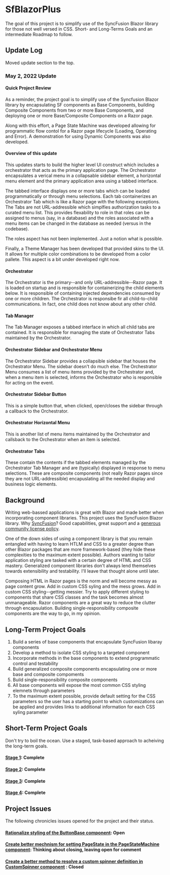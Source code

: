 # SfBlazorPlus
The goal of this project is to simplify use of the SyncFusion Blazor library for those not well versed in CSS.
Short- and Long-Terms Goals and an intermediate Roadmap to follow.

## Update Log
Moved update section to the top.

### May 2, 2022 Update
#### Quick Project Review
As a reminder, the project goal is to simplify use of the Syncfusion Blazor library by encapsulating SF components as Base Components, building Composite Components from two or more Base Components, and deploying one or more Base/Composite Components on a Razor page.

Along with this effort, a Page State Machine was developed allowing for programmatic flow contol for a Razor page lifecycle (Loading, Operating and Error). A demonstration for using Dynamic Components was also developed.

#### Overview of this update
This updates starts to build the higher level UI construct which includes a orchestrator that acts as the primary application page. The Orchestrator encapsulates a verical menu in a collapsable sidebar element, a horizontal menu element and the primary application area using a tabbed interface.

The tabbed interface displays one or more tabs which can be loaded programmatically or through menu selections. Each tab containerizes an Orchestrator Tab which is like a Razor page with the following exceptions. The Tabs are not URL-addressible which simplfies authorization tasks to a curated menu list. This provides flexability to role in that roles can be assigned to menus (say, in a database) and the roles associated with a menu items can be changed in the database as needed (versus in the codebase). 

The roles aspect has not been implemented. Just a notion what is possible.

Finally, a Theme Manager has been developed that provided skins to the UI. It allows for multiple color combinations to be developed from a color pallete. This aspect is a bit under developed right now.


#### Orchestrator
The Orchestrator is the primary--and only URL-addressible--Razor page. It is loaded on startup and is responsible for containerizing the child elements below. It is responsible of containing injected dependencies consumed by one or more children. The Orchestrator is responsibe fir all child-to-child communications. In fact, one child does not know about any other child.

#### Tab Manager
The Tab Manager exposes a tabbed interface in which all child tabs are contained. It is responsible for managing the state of Orchestrator Tabs maintained by the Orchestrator.

#### Orchestrator Sidebar and Orchestrator Menu
The Orchestrator Sidebar provides a collapsible sidebar that houses the Orchestrator Menu. The sidebar doesn't do much else. The Orchestrator Menu consumes a list of menu items provided by the Orchestrator and, when a menu item is selected, informs the Orchestrator who is responsible for acting on the event.

#### Orchestrator Sidebar Button
This is a simple button that, when clicked, open/closes the sidebar through a callback to the Orchestrator.

#### Orchestrator Horizontal Menu
This is another list of menu items maintained by the Orchestrator and callsback to the Orchestrator when an item is selected.

#### Orchestrator Tabs
These contain the contents if the tabbed elements managed by the Orchestrator Tab Manager and are (typically) displayed in response to menu selections. These are composite components (not really Razor pages since they are not URL-addressible) encapuslating all the needed display and business logic elements.


## Background
Writing web-bassed applications is great with Blazor and made better when incorporating component libraries. This
project uses the SyncFusion Blazor library. Why [SyncFusion](https://www.syncfusion.com/blazor-components)? Good capabilities, great support and a [generous community
license policy](https://www.syncfusion.com/products/communitylicense). 

One of the down sides of using a component library is that you remain entangled with having to learn HTLM and CSS to
a greater degree than other Blazor packages that are more framework-based (they hide these complexities to the maximum
extent possible). Authors wanting to tailor application styling are tasked with a certain degree of HTML and CSS mastery.
Generalized component libraries don't always lend themselves towards extensibility and testability. I'll leave that thought
alone until later.

Composing HTML in Razor pages is the norm and will become messy as page content grow. Add in custom CSS syling and the mess grows.
Add in custom CSS styling--getting messier. Try to apply different styling to components that share CSS classes and the task becomes 
almost unmanageable. Razor components are a great way to reduce the clutter through encapsulation. Building single-responsibility composite
components are the way to go, in my opinion.

## Long-Term Project Goals
1. Build a series of base components that encapsulate SyncFusion libaray components
2. Develop a method to isolate CSS styling to a targeted component
3. Incorporate methods in the base components to extend programmatic control and testability
4. Build generalized composite components encapsulating one or more base and composite compoments
5. Build single-responsibility composite components
6. All base components will expose the most common CSS styling elemnets through parameters
7. To the maximum extent possible, provide default setting for the CSS parameters so the user has a starting point to which customizations can be applied and provides links to additional information for each CSS syling parameter

## Short-Term Project Goals
Don't try to boil the ocean. Use a staged, task-based approach to acheiving the long-term goals.

#### [Stage 1](https://github.com/Code420SW/SfBlazorPlus/wiki/Stage-1): Complete
#### [Stage 2](https://github.com/Code420SW/SfBlazorPlus/wiki/Stage-2): Complete
#### [Stage 3](https://github.com/Code420SW/SfBlazorPlus/wiki/Stage-3): Complete
#### [Stage 4](https://github.com/Code420SW/SfBlazorPlus/wiki/Stage-4): Complete


## Project Issues
The following chronicles issues opened for the project and their status.

#### [Rationalize styling of the ButtonBase component](https://github.com/Code420SW/SfBlazorPlus/issues/2): Open
#### [Create better mechnism for setting PageState in the PageStateMachine component](https://github.com/Code420SW/SfBlazorPlus/issues/4): Thinking about closing, leaving open for comment
#### [Create a better method to resolve a custom spinner definition in CustomSpinner component](https://github.com/Code420SW/SfBlazorPlus/issues/6) : Closed
